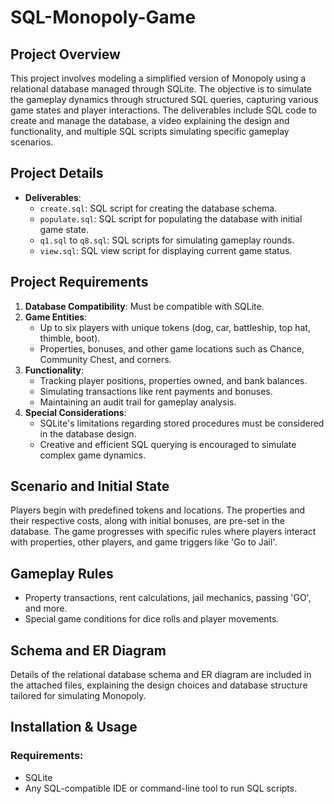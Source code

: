 # SQL-Monopoly-Game

## Project Overview
This project involves modeling a simplified version of Monopoly using a relational database managed through SQLite. The objective is to simulate the gameplay dynamics through structured SQL queries, capturing various game states and player interactions. The deliverables include SQL code to create and manage the database, a video explaining the design and functionality, and multiple SQL scripts simulating specific gameplay scenarios.

## Project Details
- **Deliverables**:
  - `create.sql`: SQL script for creating the database schema.
  - `populate.sql`: SQL script for populating the database with initial game state.
  - `q1.sql` to `q8.sql`: SQL scripts for simulating gameplay rounds.
  - `view.sql`: SQL view script for displaying current game status.

## Project Requirements
1. **Database Compatibility**: Must be compatible with SQLite.
2. **Game Entities**:
   - Up to six players with unique tokens (dog, car, battleship, top hat, thimble, boot).
   - Properties, bonuses, and other game locations such as Chance, Community Chest, and corners.
3. **Functionality**:
   - Tracking player positions, properties owned, and bank balances.
   - Simulating transactions like rent payments and bonuses.
   - Maintaining an audit trail for gameplay analysis.
4. **Special Considerations**:
   - SQLite's limitations regarding stored procedures must be considered in the database design.
   - Creative and efficient SQL querying is encouraged to simulate complex game dynamics.

## Scenario and Initial State
Players begin with predefined tokens and locations. The properties and their respective costs, along with initial bonuses, are pre-set in the database. The game progresses with specific rules where players interact with properties, other players, and game triggers like 'Go to Jail'.

## Gameplay Rules
- Property transactions, rent calculations, jail mechanics, passing 'GO', and more.
- Special game conditions for dice rolls and player movements.

## Schema and ER Diagram
Details of the relational database schema and ER diagram are included in the attached files, explaining the design choices and database structure tailored for simulating Monopoly.

## Installation & Usage

### Requirements:
- SQLite
- Any SQL-compatible IDE or command-line tool to run SQL scripts.
